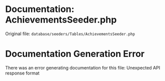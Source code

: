 # Documentation: AchievementsSeeder.php

Original file: `database/seeders/Tables/AchievementsSeeder.php`

# Documentation Generation Error

There was an error generating documentation for this file: Unexpected API response format
